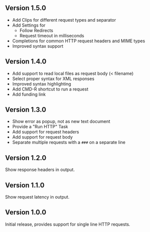 ## Version 1.5.0

- Add Clips for different request types and separator
- Add Settings for
	- Follow Redirects
	- Request timeout in milliseconds
- Completions for common HTTP request headers and MIME types
- Improved syntax support

## Version 1.4.0

- Add support to read local files as request body (< filename)
- Select proper syntax for XML responses
- Improved syntax highlighting
- Add CMD-R shortcut to run a request
- Add funding link 

## Version 1.3.0

- Show error as popup, not as new text document
- Provide a "Run HTTP" Task
- Add support for request headers
- Add support for request body
- Separate multiple requests with a `###` on a separate line

## Version 1.2.0

Show response headers in output.

## Version 1.1.0

Show request latency in output.

## Version 1.0.0

Initial release, provides support for single line HTTP requests.
